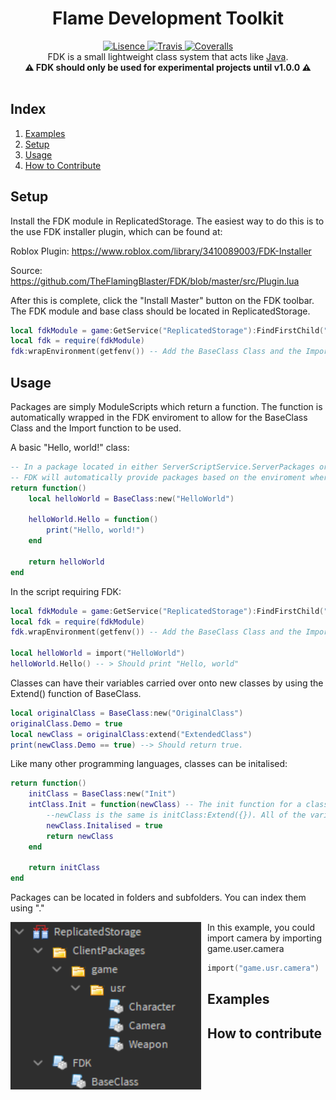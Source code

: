 <h1 align="center">Flame Development Toolkit</h1>
<div align="center">
	<a href="https://github.com/TheFlamingBlaster/FDK/tree/master/LICENSE">
		<img src="https://img.shields.io/badge/License-Apache%202.0-brightgreen.svg?style=flat-square" alt="Lisence" />
	</a>
	<a href="https://travis-ci.com/TheFlamingBlaster/FDK">
		<img src="https://img.shields.io/travis/com/TheFlamingBlaster/FDK.svg?style=flat-square" alt="Travis" />
	</a>
	<a href="https://coveralls.io/github/TheFlamingBlaster/FDK?branch=master">
		<img src="https://img.shields.io/coveralls/github/TheFlamingBlaster/FDK.svg?style=flat-square" alt="Coveralls" />
	</a>
</div>

<div align="center">
	FDK is a small lightweight class system that acts like <a href="https://docs.oracle.com/en/">Java</a>.
</div>

<div align="center">
	<b>⚠️ FDK should only be used for experimental projects until v1.0.0 ⚠️</b>
</div>

<div>&nbsp;</div>

## Index

1. [Examples](#examples)
2. [Setup](#Setup)
3. [Usage](#usage)
4. [How to Contribute](#how-to-contribute)

## Setup
Install the FDK module in ReplicatedStorage. The easiest way to do this is to the use FDK installer plugin, which can be found at:

Roblox Plugin: https://www.roblox.com/library/3410089003/FDK-Installer

Source: https://github.com/TheFlamingBlaster/FDK/blob/master/src/Plugin.lua

After this is complete, click the "Install Master" button on the FDK toolbar.
The FDK module and base class should be located in ReplicatedStorage.

```lua
local fdkModule = game:GetService("ReplicatedStorage"):FindFirstChild("FDK")
local fdk = require(fdkModule)
fdk:wrapEnvironment(getfenv()) -- Add the BaseClass Class and the Import function into the current enviroment.
```

## Usage
Packages are simply ModuleScripts which return a function. The function is automatically wrapped in the FDK enviroment to allow for the BaseClass Class and the Import function to be used.

A basic "Hello, world!" class:
```lua
-- In a package located in either ServerScriptService.ServerPackages or ReplicatedStorage.ClientPackages
-- FDK will automatically provide packages based on the enviroment where the module is running.
return function() 
	local helloWorld = BaseClass:new("HelloWorld")

	helloWorld.Hello = function()
		print("Hello, world!")
	end

	return helloWorld
end

```
In the script requiring FDK:

```lua
local fdkModule = game:GetService("ReplicatedStorage"):FindFirstChild("FDK")
local fdk = require(fdkModule)
fdk.wrapEnvironment(getfenv()) -- Add the BaseClass Class and the Import function into the current enviroment.

local helloWorld = import("HelloWorld")
helloWorld.Hello() -- > Should print "Hello, world"
```

Classes can have their variables carried over onto new classes by using the Extend() function of BaseClass.

```lua
local originalClass = BaseClass:new("OriginalClass")
originalClass.Demo = true
local newClass = originalClass:extend("ExtendedClass")
print(newClass.Demo == true) --> Should return true.
```

Like many other programming languages, classes can be initalised:

```lua
return function() 
	initClass = BaseClass:new("Init")
	intClass.Init = function(newClass) -- The init function for a class is the same as the name of the class.
		--newClass is the same is initClass:Extend({}). All of the variables added to the proto class are carried over into the new class
		newClass.Initalised = true
		return newClass
	end

	return initClass
end
```

Packages can be located in folders and subfolders. You can index them using "."

<img src="/images/FolderStructure.png"
     alt="Folder Structure"
     style="float: left; margin-right: 10px;" />

In this example, you could import camera by importing game.user.camera
```lua
import("game.usr.camera")
```
## Examples

## How to contribute